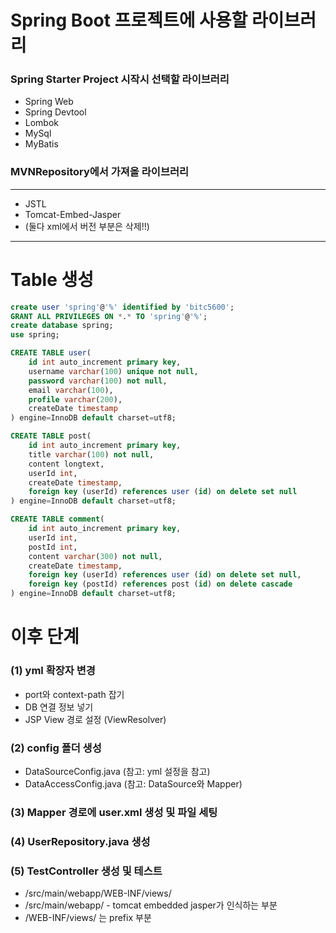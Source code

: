 # Spring Boot 프로젝트에 사용할 라이브러리

### Spring Starter Project 시작시 선택할 라이브러리
 - Spring Web
 - Spring Devtool
 - Lombok
 - MySql
 - MyBatis

### MVNRepository에서 가져올 라이브러리
---------------------
 - JSTL
 - Tomcat-Embed-Jasper
 - (둘다 xml에서 버전 부분은 삭제!!)

---------------------
# Table 생성

````sql
create user 'spring'@'%' identified by 'bitc5600';
GRANT ALL PRIVILEGES ON *.* TO 'spring'@'%';
create database spring;
use spring;
````

````sql
CREATE TABLE user(
	id int auto_increment primary key,
    username varchar(100) unique not null,
    password varchar(100) not null,
    email varchar(100),
    profile varchar(200),
    createDate timestamp
) engine=InnoDB default charset=utf8;
````

````sql
CREATE TABLE post(
	id int auto_increment primary key,
    title varchar(100) not null,
    content longtext,
    userId int,
    createDate timestamp,
    foreign key (userId) references user (id) on delete set null
) engine=InnoDB default charset=utf8;
````

````sql
CREATE TABLE comment(
	id int auto_increment primary key,
    userId int,
    postId int,
    content varchar(300) not null,
    createDate timestamp,
    foreign key (userId) references user (id) on delete set null,
    foreign key (postId) references post (id) on delete cascade
) engine=InnoDB default charset=utf8;
````



# 이후 단계

### (1) yml 확장자 변경
 - port와 context-path 잡기
 - DB 연결 정보 넣기
 - JSP View 경로 설정 (ViewResolver)

### (2) config 폴더 생성
 - DataSourceConfig.java (참고: yml 설정을 참고)
 - DataAccessConfig.java (참고: DataSource와 Mapper)

### (3) Mapper 경로에 user.xml 생성 및 파일 세팅

### (4) UserRepository.java 생성

### (5) TestController 생성 및 테스트
 - /src/main/webapp/WEB-INF/views/
 -	/src/main/webapp/ - tomcat embedded jasper가 인식하는 부분
 -	/WEB-INF/views/ 는 prefix 부분